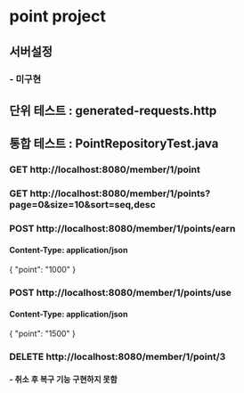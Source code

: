 # point project

## 서버설정

### - 미구현

## 단위 테스트 : generated-requests.http

## 통합 테스트 : PointRepositoryTest.java

### GET http://localhost:8080/member/1/point

### GET http://localhost:8080/member/1/points?page=0&size=10&sort=seq,desc

### POST http://localhost:8080/member/1/points/earn

#### Content-Type: application/json

{
"point": "1000"
}

### POST http://localhost:8080/member/1/points/use

#### Content-Type: application/json

{
"point": "1500"
}

### DELETE http://localhost:8080/member/1/point/3

#### - 취소 후 복구 기능 구현하지 못함
